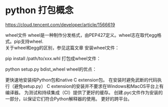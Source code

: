 # python 打包概念

https://cloud.tencent.com/developer/article/1566619

wheel文件
wheel是一种制作分发格式，由PEP427定义。wheel志在取代egg格式。pip支持wheel.  
 关于wheel和egg的区别，参见这篇文章 
 安装wheel文件：

pip install /path/to/xxx.whl 
打包成wheel文件：

python setup.py bdist_wheel
wheel的优点：

更快速地安装纯Python包和native C extension包。
在安装时避免武断的代码执行（避免setup.py）
C extension的安装并不要求在Windows和MacOS平台上有编译器。
为测试和持续集成（CI）提供了更好的缓存。
创建.pyc文件作为安装的一部分，以保证它们符合Python解释器的使用。
更好的跨平台。

